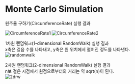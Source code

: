 # Monte Carlo Simulation

원주율 구하기(CircumferenceRate) 실행 결과

![CircumferenceRate1](https://user-images.githubusercontent.com/51428786/94742113-22542780-03b0-11eb-84c5-c441160768e4.PNG)
![CircumferenceRate2](https://user-images.githubusercontent.com/51428786/94742129-2aac6280-03b0-11eb-8c54-935aa66506f9.PNG)

1차원 랜덤워크(1-dimensional RandomWalk) 실행 결과<br>
x축은 걸음 수를 나타내고, y축은 원 위치에서 떨어진 정도를 나타낸다.<br>
![randomwalk](https://user-images.githubusercontent.com/51428786/94742138-2e3fe980-03b0-11eb-9623-2a81e738c2bc.PNG)

2차원 랜덤워크(2-dimensional RandomWalk) 실행 결과<br>
n보 걸은 시점에서 원점으로부터의 거리는 약 sqrt(n)이 된다.<br>
![2drw](https://user-images.githubusercontent.com/51428786/94975941-3c2b7100-054e-11eb-9236-f290fa4ce163.PNG)
